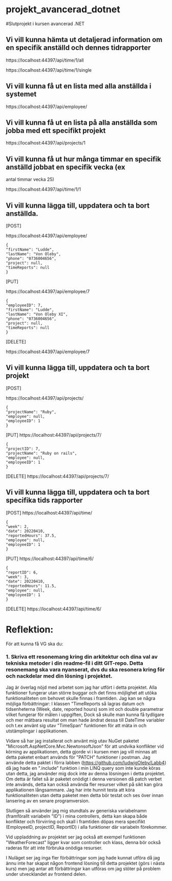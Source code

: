 # projekt_avancerad_dotnet
#Slutprojekt i kursen avancerad .NET

## Vi vill kunna hämta ut detaljerad information om en specifik anställd och dennes tidrapporter

https://localhost:44397/api/time/1/all

https://localhost:44397/api/time/1/single


## Vi vill kunna få ut en lista med alla anställda i systemet

https://localhost:44397/api/employee/


## Vi vill kunna få ut en lista på alla anställda som jobba med ett specifikt projekt

https://localhost:44397/api/projects/1

## Vi vill kunna få ut hur många timmar en specifik anställd jobbat en specifik vecka (ex
antal timmar vecka 25)

https://localhost:44397/api/time/1/1

## Vi vill kunna lägga till, uppdatera och ta bort anställda.

[POST]

https://localhost:44397/api/employee/

	{
	"firstName": "Ludde",
	"lastName": "Von Oleby",
	"phone": "0736004656",
	"project": null,
	"timeReports": null
	}

[PUT]

https://localhost:44397/api/employee/7

	{
	"employeeID": 7,
	"firstName": "Ludde",
	"lastName": "Von Oleby XI",
	"phone": "0736004656",
	"project": null,
	"timeReports": null
	}

[DELETE]

https://localhost:44397/api/employee/7

## Vi vill kunna lägga till, uppdatera och ta bort projekt

[POST]

https://localhost:44397/api/projects/

	{
	"projectName": "Ruby",
	"employee": null,
	"employeeID": 1
	}

[PUT]
https://localhost:44397/api/projects/7/

	{
	"projectID": 7,
	"projectName": "Ruby on rails",
	"employee": null,
	"employeeID": 1
	}

[DELETE]
https://localhost:44397/api/projects/7/

## Vi vill kunna lägga till, uppdatera och ta bort specifika tids rapporter

[POST]
https://localhost:44397/api/time/

	{
	"week": 2,
	"date": 20220410,
	"reportedHours": 37.5,
	"employee": null,
	"employeeID": 1
	}

[PUT]
https://localhost:44397/api/time/6/

	{
	"reportID": 6,
	"week": 3,
	"date": 20220410,
	"reportedHours": 11.5,
	"employee": null,
	"employeeID": 1
	}

[DELETE]
https://localhost:44397/api/time/6/



# Reflektion:
För att kunna få VG ska du:

### 1. Skriva ett resonemang kring din arkitektur och dina val av tekniska metoder i din readme-fil i ditt GIT-repo. Detta resonemang ska vara nyanserat, dvs du ska resonera kring för och nackdelar med din lösning i projektet.

Jag är överlag nöjd med arbetet som jag har utfört i detta projektet.
Alla funktioner fungerar utan större buggar och det finns möjlighet att utöka funktionaliteten om behovet skulle finnas i framtiden.
Jag kan se några möjliga förbättringar:
I klassen "TimeReports så lagras datum och tidsenheterna (Week, date, reported hours) som int och double parametrar vilket fungerar för målen i uppgiften,
Dock så skulle man kunna få tydligare och mer mätbara resultat om man hade ändrat dessa till DateTime variabler och t.ex använt sig utav "TimeSpan" funktionen för att mäta in och utstämplingar i applikationen.

Vidare så har jag installerat och använt mig utav NuGet paketet "Microsoft.AspNetCore.Mvc.NewtonsoftJson" för att undvika konflikter vid körning av applikationen, detta gjorde vi i kursen men jag vill minnas att detta paketet enbart används för "PATCH" funktioner i postman.
Jag använde detta paktet i förra labben (https://github.com/ludwigOleby/Labb4) då jag hade en ".include" funktion i min LINQ query som inte kunde köras utan detta, jag använder mig dock inte av denna lösningen i detta projektet.
Om detta är fallet så är paketet onödigt i denna versionen då patch verbet inte används, detta kan också använda fler resurser vilket på sikt kan göra applikationen långsammare.
Jag har inte hunnit testa att köra funktionaliteten utan detta paketet men detta bör testat och ses över innan lansering av en senare programversion.

Slutligen så använder jag mig stundtals av generiska variabelnamn (framförallt variabeln "ID") i mina controllers, detta kan skapa både konflikter och förvirring och skall i framtiden döpas mera specifikt (EmployeeID, projectID, ReportID) i alla funktioner där variabeln förekommer.

Vid uppladdning av projektet ser jag också att exempel funktionen "WeatherForecast" ligger kvar som controller och klass, denna bör också raderas för att inte förbruka onödiga resurser.

I Nuläget ser jag inga fler förbättringar som jag hade kunnat utföra då jag ännu inte har skapat någon frontend lösning till detta projektet (görs i nästa kurs) men jag antar att förbättringar kan utföras om jag stöter på problem under utvecklandet av frontend delen.
